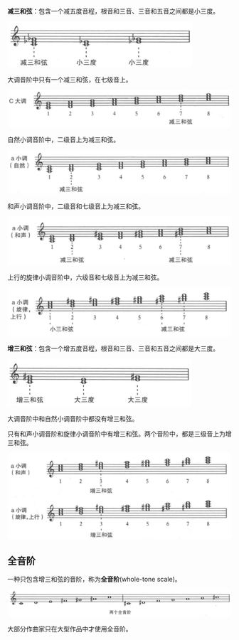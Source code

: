
**减三和弦**：包含一个减五度音程，根音和三音、三音和五音之间都是小三度。

![diminshed-triad](img/diminshed-triad.png)

大调音阶中只有一个减三和弦，在七级音上。

![diminshed-triad-in-major](img/diminshed-triad-in-major.png)

自然小调音阶中，二级音上为减三和弦。

![diminshed-triad-in-natural-minor](img/diminshed-triad-in-natural-minor.png)

和声小调音阶中，二级音和七级音上为减三和弦。

![diminshed-triad-in-harmonic-minor](img/diminshed-triad-in-harmonic-minor.png)

上行的旋律小调音阶中，六级音和七级音上为减三和弦。

![diminshed-triad-in-melodic-minor](img/diminshed-triad-in-melodic-minor.png)

**增三和弦**：包含一个增五度音程，根音和三音、三音和五音之间都是大三度。

![augmented-triad](img/augmented-triad.png)

大调音阶中和自然小调音阶中都没有增三和弦。

只有和声小调音阶和旋律小调音阶中有增三和弦。两个音阶中，都是三级音上为增三和弦。

![augmented-triad-in-minor](img/augmented-triad-in-minor.png)


## 全音阶

一种只包含增三和弦的音阶，称为**全音阶**(whole-tone scale)。

![whole-tone-scale](img/whole-tone-scale.png)

大部分作曲家只在大型作品中才使用全音阶。

